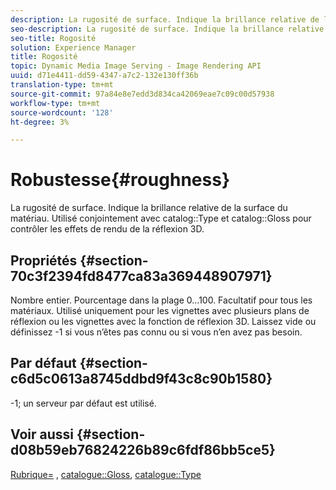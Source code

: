 ```yaml
---
description: La rugosité de surface. Indique la brillance relative de la surface du matériau. Utilisé en association avec le type de catalogue et la brillance du catalogue pour contrôler les effets de rendu de la réflexion 3D.
seo-description: La rugosité de surface. Indique la brillance relative de la surface du matériau. Utilisé en association avec le type de catalogue et la brillance du catalogue pour contrôler les effets de rendu de la réflexion 3D.
seo-title: Rogosité
solution: Experience Manager
title: Rogosité
topic: Dynamic Media Image Serving - Image Rendering API
uuid: d71e4411-dd59-4347-a7c2-132e130ff36b
translation-type: tm+mt
source-git-commit: 97a84e8e7edd3d834ca42069eae7c09c00d57938
workflow-type: tm+mt
source-wordcount: '128'
ht-degree: 3%

---
```



# Robustesse{#roughness}

La rugosité de surface. Indique la brillance relative de la surface du matériau. Utilisé conjointement avec catalog::Type et catalog::Gloss pour contrôler les effets de rendu de la réflexion 3D.

## Propriétés {#section-70c3f2394fd8477ca83a369448907971}

Nombre entier. Pourcentage dans la plage 0...100. Facultatif pour tous les matériaux. Utilisé uniquement pour les vignettes avec plusieurs plans de réflexion ou les vignettes avec la fonction de réflexion 3D. Laissez vide ou définissez -1 si vous n’êtes pas connu ou si vous n’en avez pas besoin.

## Par défaut {#section-c6d5c0613a8745ddbd9f43c8c90b1580}

-1; un serveur par défaut est utilisé.

## Voir aussi {#section-d08b59eb76824226b89c6fdf86bb5ce5}

[Rubrique=](../../../../../ir-api/http-protocol/image-rendering-api-ref/c-ir-http-protocol-ref/c-ir-http-protocol-command-reference/r-ir-rough.md#reference-00add846b09f4dc39420bda1ca414180) ,  [catalogue::Gloss](../../../../../ir-api/material-cat/image-rendering-api-ref/c-ir-material-catalog/c-ir-material-data-reference/r-ir-cat-gloss.md#reference-5277f62a67e2408ab94699aa712f1eeb),  [catalogue::Type](../../../../../ir-api/material-cat/image-rendering-api-ref/c-ir-material-catalog/c-ir-material-data-reference/r-ir-cat-type.md#reference-9bea147dda9f4e74bc0ec79dcc0d9161)
